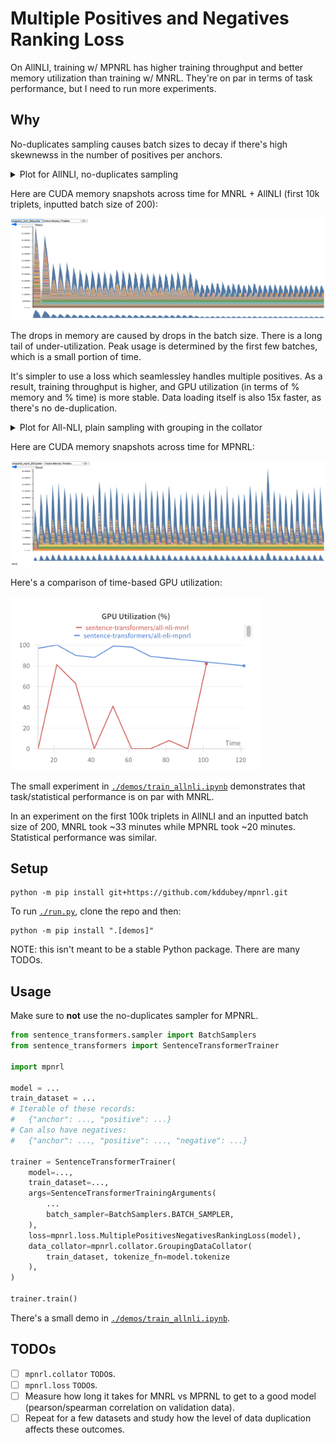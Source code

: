 # Multiple Positives and Negatives Ranking Loss

On AllNLI, training w/ MPNRL has higher training throughput and better memory
utilization than training w/ MNRL. They're on par in terms of task performance, but I
need to run more experiments.


## Why

No-duplicates sampling causes batch sizes to decay if there's high skewnewss in the
number of positives per anchors.

<details>
<summary>Plot for AllNLI, no-duplicates sampling</summary>

![](./images/dataloader/mnrl.png)

Reproduce by running:

```bash
python compare_dataloaders.py \
    --dataset_name "sentence-transformers/all-nli" \
    --dataset_config "triplet" \
    --dataset_split "train" \
    --batch_size 128 \
    --dataset_size_train 10000 \
    --seed 42
```

</details>

Here are CUDA memory snapshots across time for MNRL + AllNLI (first 10k triplets,
inputted batch size of 200):

![](./images/memory_snapshots/mnrl.png)

The drops in memory are caused by drops in the batch size. There is a long tail of
under-utilization. Peak usage is determined by the first few batches, which is a small
portion of time.

It's simpler to use a loss which seamlessley handles multiple positives. As a result,
training throughput is higher, and GPU utilization (in terms of % memory and % time) is
more stable. Data loading itself is also 15x faster, as there's no de-duplication.

<details>
<summary>Plot for All-NLI, plain sampling with grouping in the collator</summary>

![](./images/dataloader/mpnrl.png)

</details>

Here are CUDA memory snapshots across time for MPNRL:

![](./images/memory_snapshots/mpnrl.png)

Here's a comparison of time-based GPU utilization:

<img src="./images/gpu_utilization_time.png" alt="drawing" width="400"/>

The small experiment in [`./demos/train_allnli.ipynb`](./demos/train_allnli.ipynb)
demonstrates that task/statistical performance is on par with MNRL.

In an experiment on the first 100k triplets in AllNLI and an inputted batch size of 200,
MNRL took ~33 minutes while MPNRL took ~20 minutes. Statistical performance was similar.


## Setup

```
python -m pip install git+https://github.com/kddubey/mpnrl.git
```

To run [`./run.py`](./run.py), clone the repo and then:

```
python -m pip install ".[demos]"
```

NOTE: this isn't meant to be a stable Python package. There are many TODOs.


## Usage

Make sure to **not** use the no-duplicates sampler for MPNRL.

```python
from sentence_transformers.sampler import BatchSamplers
from sentence_transformers import SentenceTransformerTrainer

import mpnrl

model = ...
train_dataset = ...
# Iterable of these records:
#   {"anchor": ..., "positive": ...}
# Can also have negatives:
#   {"anchor": ..., "positive": ..., "negative": ...}

trainer = SentenceTransformerTrainer(
    model=...,
    train_dataset=...,
    args=SentenceTransformerTrainingArguments(
        ...
        batch_sampler=BatchSamplers.BATCH_SAMPLER,
    ),
    loss=mpnrl.loss.MultiplePositivesNegativesRankingLoss(model),
    data_collator=mpnrl.collator.GroupingDataCollator(
        train_dataset, tokenize_fn=model.tokenize
    ),
)

trainer.train()
```

There's a small demo in [`./demos/train_allnli.ipynb`](./demos/train_allnli.ipynb).


## TODOs

- [ ] `mpnrl.collator` `TODO`s.
- [ ] `mpnrl.loss` `TODO`s.
- [ ] Measure how long it takes for MNRL vs MPRNL to get to a good model
(pearson/spearman correlation on validation data).
- [ ] Repeat for a few datasets and study how the level of data duplication affects
these outcomes.
